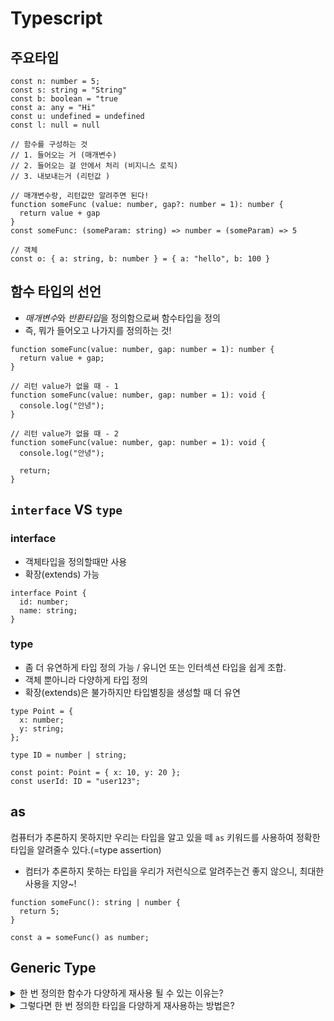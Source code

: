 # Typescript

## 주요타입

```tsx
const n: number = 5;
const s: string = "String"
const b: boolean = "true
const a: any = "Hi"
const u: undefined = undefined
const l: null = null

// 함수를 구성하는 것
// 1. 들어오는 거 (매개변수)
// 2. 들어오는 걸 안에서 처리 (비지니스 로직)
// 3. 내보내는거 (리턴값 )

// 매개변수랑, 리턴값만 알려주면 된다!
function someFunc (value: number, gap?: number = 1): number {
  return value + gap
}
const someFunc: (someParam: string) => number = (someParam) => 5

// 객체
const o: { a: string, b: number } = { a: "hello", b: 100 }
```

## 함수 타입의 선언

- *매개변수*와 *반환타입*을 정의함으로써 함수타입을 정의
- 즉, 뭐가 들어오고 나가지를 정의하는 것!

```tsx
function someFunc(value: number, gap: number = 1): number {
  return value + gap;
}

// 리턴 value가 없을 때 - 1
function someFunc(value: number, gap: number = 1): void {
  console.log("안녕");
}

// 리턴 value가 없을 때 - 2
function someFunc(value: number, gap: number = 1): void {
  console.log("안녕");

  return;
}
```

## `interface` VS `type`

### interface

- 객체타입을 정의할때만 사용
- 확장(extends) 가능

```tsx
interface Point {
  id: number;
  name: string;
}
```

### type

- 좀 더 유연하게 타입 정의 가능 / 유니언 또는 인터섹션 타입을 쉽게 조합.
- 객체 뿐아니라 다양하게 타입 정의
- 확장(extends)은 불가하지만 타입별칭을 생성할 때 더 유연

```tsx
type Point = {
  x: number;
  y: string;
};

type ID = number | string;

const point: Point = { x: 10, y: 20 };
const userId: ID = "user123";
```

## as

컴퓨터가 추론하지 못하지만 우리는 타입을 알고 있을 떼 `as` 키워드를 사용하여 정확한 타입을 알려줄수 있다.(=type assertion)

- 컴터가 추론하지 못하는 타입을 우리가 저런식으로 알려주는건 좋지 않으니, 최대한 사용을 지양~!

```tsx
function someFunc(): string | number {
  return 5;
}

const a = someFunc() as number;
```

## Generic Type

<details>
<summary>한 번 정의한 함수가 다양하게 재사용 될 수 있는 이유는?</summary>
매개 변수를 받기 때문
</details>

<details>
<summary>그렇다면 한 번 정의한 타입을 다양하게 재사용하는 방법은?</summary>
- 타입에도 매개변수를 줄 수 있을까?
</details>
